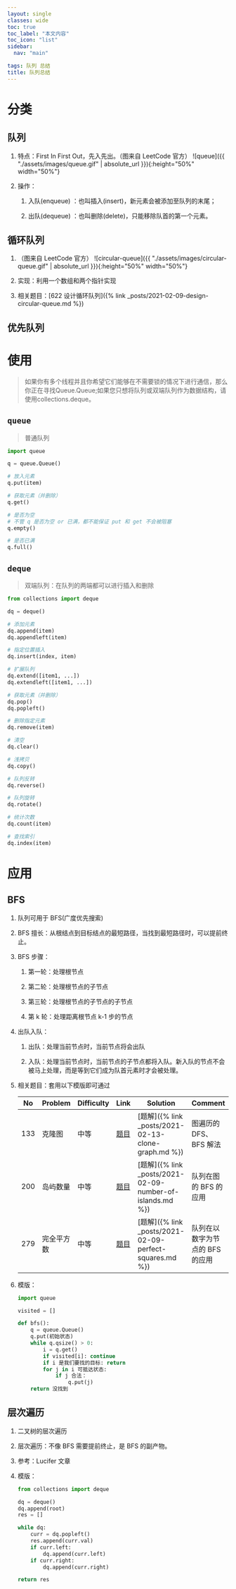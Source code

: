 ```yaml
---
layout: single
classes: wide
toc: true
toc_label: "本文内容"
toc_icon: "list"
sidebar:
  nav: "main"

tags: 队列 总结
title: 队列总结
---
```



# 分类

## 队列

1. 特点：First In First Out，先入先出。（图来自 LeetCode 官方）
   ![queue]({{ "./assets/images/queue.gif" | absolute_url }}){:height="50%" width="50%"}

2. 操作：
   1. 入队(enqueue) ：也叫插入(insert)，新元素会被添加至队列的末尾；
   
   2. 出队(dequeue) ：也叫删除(delete)，只能移除队首的第一个元素。

## 循环队列

1. （图来自 LeetCode 官方） ![circular-queue]({{ "./assets/images/circular-queue.gif" | absolute_url }}){:height="50%" width="50%"}

2. 实现：利用一个数组和两个指针实现
3. 相关题目：[622 设计循环队列]({% link _posts/2021-02-09-design-circular-queue.md %})        

## 优先队列

# 使用

> 如果你有多个线程并且你希望它们能够在不需要锁的情况下进行通信，那么你正在寻找Queue.Queue;如果您只想将队列或双端队列作为数据结构，请使用collections.deque。

## `queue`

> 普通队列

```python
import queue

q = queue.Queue()

# 放入元素
q.put(item)

# 获取元素（并删除）
q.get()

# 是否为空
# 不管 q 是否为空 or 已满，都不能保证 put 和 get 不会被阻塞
q.empty()

# 是否已满
q.full()
```

## `deque`

> 双端队列：在队列的两端都可以进行插入和删除

```python
from collections import deque

dq = deque()

# 添加元素
dq.append(item)
dq.appendleft(item)

# 指定位置插入
dq.insert(index, item)

# 扩展队列
dq.extend([item1, ...])
dq.extendleft([item1, ...])

# 获取元素（并删除）
dq.pop()
dq.popleft()

# 删除指定元素
dq.remove(item)

# 清空
dq.clear()

# 浅拷贝
dq.copy()

# 队列反转
dq.reverse()

# 队列旋转
dq.rotate()

# 统计次数
dq.count(item)

# 查找索引
dq.index(item)
```


# 应用

## BFS

1. 队列可用于 BFS(广度优先搜索)

2. BFS 擅长：从根结点到目标结点的最短路径，当找到最短路径时，可以提前终止。

3. BFS 步骤：

   1. 第一轮：处理根节点

   2. 第二轮：处理根节点的子节点

   3. 第三轮：处理根节点的子节点的子节点

   4. 第 k 轮：处理距离根节点 k-1 步的节点

4. 出队入队：
   1. 出队：处理当前节点时，当前节点将会出队

   2. 入队：处理当前节点时，当前节点的子节点都将入队。新入队的节点不会被马上处理，而是等到它们成为队首元素时才会被处理。

5. 相关题目：套用以下模版即可通过

   | No           | Problem                    | Difficulty | Link                                                                                 | Solution                                                                           | Comment |
   | ------------ | -------------------------- | ---------- | ------------------------------------------------------------------------------------ | ---------------------------------------------------------------------------------- | --- |
   | 133  | 克隆图 | 中等       | [题目](https://leetcode-cn.com/problems/clone-graph/) | [题解]({% link _posts/2021-02-13-clone-graph.md %}) | 图遍历的 DFS、BFS 解法 |
   | 200          | 岛屿数量                 | 中等       | [题目](https://leetcode-cn.com/problems/number-of-islands/)                       | [题解]({% link _posts/2021-02-09-number-of-islands.md %})                          |  队列在图的 BFS 的应用  |
   | 279          | 完全平方数                 | 中等       | [题目](https://leetcode-cn.com/problems/perfect-squares/)                       | [题解]({% link _posts/2021-02-09-perfect-squares.md %})                          |  队列在以数字为节点的 BFS 的应用  |


6. 模版：

    ```python
    import queue

    visited = []

    def bfs():
        q = queue.Queue()
        q.put(初始状态)
        while q.qsize() > 0:
            i = q.get()
            if visited[i]: continue
            if i 是我们要找的目标: return
            for j in i 可抵达状态:
                if j 合法：
                    q.put(j)
        return 没找到
    ```

## 层次遍历

1. 二叉树的层次遍历

2. 层次遍历：不像 BFS 需要提前终止，是 BFS 的副产物。

3. 参考：Lucifer 文章

4. 模版：

    ```python
    from collections import deque

    dq = deque()
    dq.append(root)
    res = []

    while dq:
        curr = dq.popleft()
        res.append(curr.val)
        if curr.left:
            dq.append(curr.left)
        if curr.right:
            dq.append(curr.right)

    return res
    ```